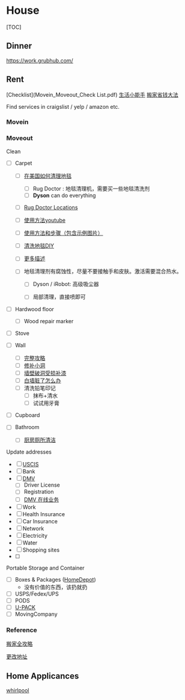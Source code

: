 # House

[TOC]



## Dinner

https://work.grubhub.com/

## Rent

[Checklist](Movein_Moveout_Check List.pdf) [生活小能手](https://cn.dealmoon.com/Buying-Guide/Simple-Fix/549498.html) [搬家省钱大法](https://usstudent.com/read/guide/meidibanjiashengqiandafa_544.html)

Find services in craigslist / yelp / amazon etc. 

### Movein

### Moveout

Clean 

- [ ] Carpet

  - [ ] [在美国如何清理地毯](https://www.bangli.us/post/7054)

    - [ ] Rug Doctor : 地毯清理机，需要买一些地毯清洗剂
    - [ ] **Dyson** can do everything

  - [ ] [Rug Doctor Locations](https://www.rugdoctor.com/rent-location/)
  - [ ] [使用方法youtube](https://www.youtube.com/results?search_query=Rug+Doctor)
  - [ ] [使用方法和步骤（包含示例图片）](https://cn.dealmoon.com/How-To-Home-Depot/459190.html)
  - [ ] [清洗地毯DIY](https://zaq.us/carpet-cleaning/)
  - [ ] [更多描述](https://www.youtube.com/results?search_query=Rug+Doctor)
  - [ ] 地毯清理剂有腐蚀性，尽量不要接触手和皮肤。激活需要混合热水。

    - [ ] Dyson / iRobot: 高级吸尘器 

    - [ ] 局部清理，直接喷即可

- [ ] Hardwood floor

  - [ ] Wood repair marker

- [ ] Stove

- [ ] Wall

  - [ ] [完整攻略](https://zh.wikihow.com/%E6%B8%85%E7%90%86%E5%A2%99%E5%A3%81)
  - [ ] [修补小洞](http://www.chineseinla.com/howvideo/v_225.html)
  - [ ] [墙壁破洞受损补漆](https://shop.teepr.com/product/15648/%E7%89%86%E5%A3%81%E7%A0%B4%E6%B4%9E%E5%8F%97%E6%90%8D%E8%A3%9C%E6%BC%86%E5%A1%97%E6%96%99%E7%89%86%E5%A3%81%E4%BF%AE%E8%A3%9C/)
  - [ ] [白墙脏了怎么办](http://news.sina.com.cn/o/2018-04-17/doc-ifzfkmth5295309.shtml)
  - [ ] 清洗铅笔印记
    - [ ] 抹布+清水
    - [ ] 试试用牙膏

- [ ] Cupboard

- [ ] Bathroom

  - [ ] [厨房厕所清洁](https://cn.dealmoon.com/guide/764834)

Update addresses

- [ ] [USCIS](http://www.uscis.gov/addresschange)
- [ ] Bank
- [ ] [DMV](https://www.dmv.ca.gov/portal/dmv/?1dmy&urile=wcm:path:/dmv_content_en/dmv/online/coa/welcome)
  - [ ] Driver License
  - [ ] Registration
  - [ ] [DMV 在线业务](https://www.guruin.com/articles/1857)
- [ ] Work
- [ ] Health Insurance
- [ ] Car Insurance
- [ ] Network
- [ ] Electricity
- [ ] Water
- [ ] Shopping sites
- [ ] 

Portable Storage and Container

- [ ] Boxes & Packages ([HomeDepot](https://www.homedepot.com/))
  - 没有价值的东西，该扔就扔
- [ ] USPS/Fedex/UPS
- [ ] PODS
- [ ] [U-PACK](https://zaq.us/upack/)
- [ ] MovingCompany

### Reference

[搬家全攻略](https://www.bangli.us/post/14550)

[更改地址](http://www.sohu.com/a/143314881_158909)

## Home Applicances

[whirlpool](https://www.whirlpool.com/)

